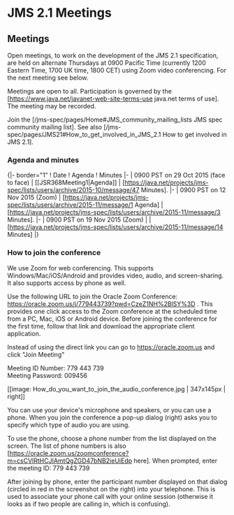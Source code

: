 # JMS 2.1 Meetings</h1>

## Meetings

Open meetings, to work on the development of the JMS 2.1 specification, are held on alternate Thursdays at 0900 Pacific Time (currently 1200 Eastern Time, 1700 UK time, 1800 CET) using Zoom video conferencing. For the next meeting see below.

Meetings are open to all.  Participation is governed  by the [https://www.java.net/javanet-web-site-terms-use java.net terms of use]. The meeting may be recorded.

Join the [/jms-spec/pages/Home#JMS_community_mailing_lists JMS spec community mailing list]. See also [/jms-spec/pages/JMS21#How_to_get_involved_in_JMS_2.1 How to get involved in JMS 2.1].

### Agenda and minutes 

{|- border="1"
! Date
! Agenda
! Minutes
|-
| 0900 PST on 29 Oct 2015 (face to face)
| [[JSR368Meeting1|Agenda]]
| [https://java.net/projects/jms-spec/lists/users/archive/2015-10/message/47 Minutes].
|-
| 0900 PST on 12 Nov 2015 (Zoom)
| [https://java.net/projects/jms-spec/lists/users/archive/2015-11/message/1 Agenda]
| [https://java.net/projects/jms-spec/lists/users/archive/2015-11/message/3 Minutes].
|-
| 0900 PST on 19 Nov 2015 (Zoom)
| 
| [https://java.net/projects/jms-spec/lists/users/archive/2015-11/message/14 Minutes]
|} 

### How to join the conference

We use Zoom for web conferencing. This supports Windows/Mac/iOS/Android and provides video, audio, and screen-sharing. It also supports access by phone as well.

Use the following URL to join the Oracle Zoom Conference: https://oracle.zoom.us/j/779443739?pwd=CzeZ1NH%2BlSY%3D . This provides one click access to the Zoom conference at the scheduled time from a PC, Mac, iOS or Android device. Before joining the conference for the first time, follow that link and download the appropriate client application.

Instead of using the direct link you can go to https://oracle.zoom.us and click "Join Meeting"

Meeting ID Number: 779 443 739<br/>
Meeting Password: 009456

[[image:  How_do_you_want_to_join_the_audio_conference.jpg | 347x145px | right]] 

You can use your device's microphone and speakers, or you can use a phone. When you join the conference a pop-up dialog (right) asks you to specify which type of audio you are using. 

To use the phone, choose a phone number from the list displayed on the screen. The list of phone numbers is also [https://oracle.zoom.us/zoomconference?m=csCVlRtHCJIAmtQgZGD47bNB2ieUiEdp here]. 
When prompted, enter the meeting ID: 779 443 739

After joining by phone, enter the participant number displayed on that dialog (circled in red in the screenshot on the right) into your telephone. This is used to associate your phone call with your online session (otherwise it looks as if two people are calling in, which is confusing).